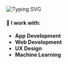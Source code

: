 <div align="left">
  
![Typing SVG](https://readme-typing-svg.herokuapp.com?font=Arial+Black&size=40&duration=2000&pause=1000&color=E7678A&width=500&height=60&lines=Hi,+I'm+Melissa)

#### 🚀 I work with:
- **App Development**
- **Web Development**
- **UX Design**
- **Machine Learning**

</div>
